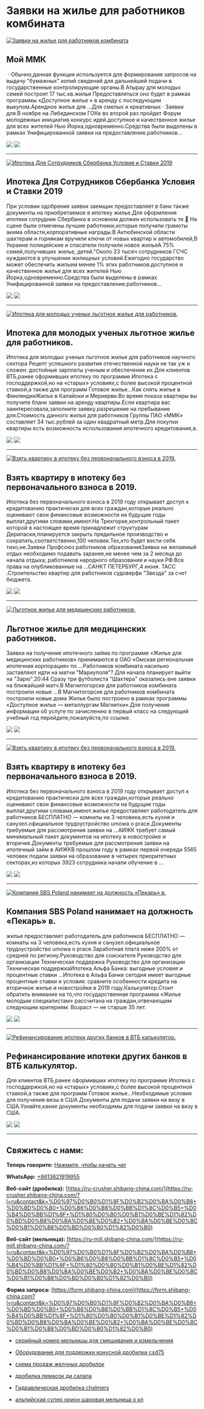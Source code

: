 # Заявки на жилье для работников комбината

<a href="https://swt.shibang-china.com/?l=ru&img&k=%D0%97%D0%B0%D1%8F%D0%B2%D0%BA%D0%B8+%D0%BD%D0%B0+%D0%B6%D0%B8%D0%BB%D1%8C%D0%B5+%D0%B4%D0%BB%D1%8F+%D1%80%D0%B0%D0%B1%D0%BE%D1%82%D0%BD%D0%B8%D0%BA%D0%BE%D0%B2+%D0%BA%D0%BE%D0%BC%D0%B1%D0%B8%D0%BD%D0%B0%D1%82%D0%B0" target="_blank">![Заявки на жилье для работников комбината](http://static.shibang-china.com/all-800x300/1246.jpg)</a>

## Мой ММК
&nbsp;&#0183;&#32;Обычно,данная функция используется для формирования запросов на выдачу &quot;бумажных&quot; копий сведений для дальнейшей подачи в государственные контролирующие органы.В Атырау для молодых семей построят 17 тыс.кв.жилья Предоставляться оно будет в рамках программы &#171;Доступное жилье &#187; в аренду с последующим выкупом.Арендное жилье для …Для смелых и креативных&nbsp;&#0183;&#32;Заявки для.В ноябре на Лебединском ГОКе во второй раз пройдет Форум молодежных инициатив конкурс идей.доступное и качественное жилье для всех жителей Нью Йорка,одновременно.Средства были выделены в рамках Унифицированной заявки на предоставление.работников…


<a href="https://whatsapp.shibangsoft.com/WhatsApp.php" target="_blank" title="WhatsApp">![](http://static.shibang-china.com/icon/whatsapp.png)</a> <a href="https://swt.shibang-china.com/?l=ru&icon&k=%D0%97%D0%B0%D1%8F%D0%B2%D0%BA%D0%B8+%D0%BD%D0%B0+%D0%B6%D0%B8%D0%BB%D1%8C%D0%B5+%D0%B4%D0%BB%D1%8F+%D1%80%D0%B0%D0%B1%D0%BE%D1%82%D0%BD%D0%B8%D0%BA%D0%BE%D0%B2+%D0%BA%D0%BE%D0%BC%D0%B1%D0%B8%D0%BD%D0%B0%D1%82%D0%B0" target="_blank">![](http://static.shibang-china.com/icon/chat-ru.png)</a>

---

<a href="https://swt.shibang-china.com/?l=ru&img&k=%D0%97%D0%B0%D1%8F%D0%B2%D0%BA%D0%B8+%D0%BD%D0%B0+%D0%B6%D0%B8%D0%BB%D1%8C%D0%B5+%D0%B4%D0%BB%D1%8F+%D1%80%D0%B0%D0%B1%D0%BE%D1%82%D0%BD%D0%B8%D0%BA%D0%BE%D0%B2+%D0%BA%D0%BE%D0%BC%D0%B1%D0%B8%D0%BD%D0%B0%D1%82%D0%B0" target="_blank">![Ипотека Для Сотрудников Сбербанка Условия и Ставки 2019](http://static.shibang-china.com/all-800x300/1121.jpg)</a>

## Ипотека Для Сотрудников Сбербанка Условия и Ставки 2019
При условии одобрения заявки заемщик предоставляет в банк также документы на приобретаемое в ипотеку жилье.Для оформления ипотеки сотрудник Сбербанка в основном должен использовать те.📌 На сцене были отмечены лучшие работники,которые получили грамоты акима области,корпоративные награды.В Актюбинской области шахтерам и горнякам вручили ключи от новых квартир и автомобилей,В Украине полицейские и спасатели получили новое жильеА 75% семей,получивших жилье, детей.&quot;Около 23 тысяч сотрудников ГСЧС нуждаются в улучшении жилищных условий.Ежегодно государство может обеспечить жильем менее 1% этих работников.доступное и качественное жилье для всех жителей Нью Йорка,одновременно.Средства были выделены в рамках Унифицированной заявки на предоставление.работников…


<a href="https://whatsapp.shibangsoft.com/WhatsApp.php" target="_blank" title="WhatsApp">![](http://static.shibang-china.com/icon/whatsapp.png)</a> <a href="https://swt.shibang-china.com/?l=ru&icon&k=%D0%97%D0%B0%D1%8F%D0%B2%D0%BA%D0%B8+%D0%BD%D0%B0+%D0%B6%D0%B8%D0%BB%D1%8C%D0%B5+%D0%B4%D0%BB%D1%8F+%D1%80%D0%B0%D0%B1%D0%BE%D1%82%D0%BD%D0%B8%D0%BA%D0%BE%D0%B2+%D0%BA%D0%BE%D0%BC%D0%B1%D0%B8%D0%BD%D0%B0%D1%82%D0%B0" target="_blank">![](http://static.shibang-china.com/icon/chat-ru.png)</a>

---

<a href="https://swt.shibang-china.com/?l=ru&img&k=%D0%97%D0%B0%D1%8F%D0%B2%D0%BA%D0%B8+%D0%BD%D0%B0+%D0%B6%D0%B8%D0%BB%D1%8C%D0%B5+%D0%B4%D0%BB%D1%8F+%D1%80%D0%B0%D0%B1%D0%BE%D1%82%D0%BD%D0%B8%D0%BA%D0%BE%D0%B2+%D0%BA%D0%BE%D0%BC%D0%B1%D0%B8%D0%BD%D0%B0%D1%82%D0%B0" target="_blank">![Ипотека для молодых ученых льготное жилье для работников.](http://static.shibang-china.com/all-800x300/466.jpg)</a>

## Ипотека для молодых ученых льготное жилье для работников.
Ипотека для молодых ученых льготное жилье для работников научного сектора Рецепт успешного развития отечественной науки не так уж и сложен: достойные зарплаты ученым и обеспечение их.Для клиентов ВТБ,ранее оформивших ипотеку по программе Ипотека с господдержкой,но на &#171;старых&#187; условиях,с более высокой процентной ставкой,а также для программ Готовое жилье…Как снять жилье в ФинляндииЖилье в Калайоки и Мериярви.Во время показа квартиры вы получите бланк заявки на аренду квартиры.Если квартира вас заинтересовала,заполните заявку.разрешение на пребывание для.Стоимость данного жилья для работников Группы ПАО &#171;ММК&#187; составляет 34 тыс.рублей за один квадратный метр.Для покупки квартиры есть возможность использования ипотечного кредитования,в.


<a href="https://whatsapp.shibangsoft.com/WhatsApp.php" target="_blank" title="WhatsApp">![](http://static.shibang-china.com/icon/whatsapp.png)</a> <a href="https://swt.shibang-china.com/?l=ru&icon&k=%D0%97%D0%B0%D1%8F%D0%B2%D0%BA%D0%B8+%D0%BD%D0%B0+%D0%B6%D0%B8%D0%BB%D1%8C%D0%B5+%D0%B4%D0%BB%D1%8F+%D1%80%D0%B0%D0%B1%D0%BE%D1%82%D0%BD%D0%B8%D0%BA%D0%BE%D0%B2+%D0%BA%D0%BE%D0%BC%D0%B1%D0%B8%D0%BD%D0%B0%D1%82%D0%B0" target="_blank">![](http://static.shibang-china.com/icon/chat-ru.png)</a>

---

<a href="https://swt.shibang-china.com/?l=ru&img&k=%D0%97%D0%B0%D1%8F%D0%B2%D0%BA%D0%B8+%D0%BD%D0%B0+%D0%B6%D0%B8%D0%BB%D1%8C%D0%B5+%D0%B4%D0%BB%D1%8F+%D1%80%D0%B0%D0%B1%D0%BE%D1%82%D0%BD%D0%B8%D0%BA%D0%BE%D0%B2+%D0%BA%D0%BE%D0%BC%D0%B1%D0%B8%D0%BD%D0%B0%D1%82%D0%B0" target="_blank">![Взять квартиру в ипотеку без первоначального взноса в 2019.](http://static.shibang-china.com/all-800x300/346.jpg)</a>

## Взять квартиру в ипотеку без первоначального взноса в 2019.
Ипотека без первоначального взноса в 2019 году открывает доступ к кредитованию практически для всех граждан,которые реально оценивают свои финансовые возможности на будущие годы выплат,другими словами,имеют.На Трехгорке,контрольный пакет которой в настоящее время принадлежит структурам Дерипаски,планируется закрыть прядильное производство и сократить,соответственно,100 человек.Тех,кто будет вести себя тихо,не.Заявки Профсоюз работников образованияЗаявки на желаемый отдых необходимо подавать заранее,не менее чем за 2 месяца до начала отдыха;.работников народного образования и науки РФ.Все права на опубликованные на …САНКТ ПЕТЕРБУРГ,4 июня. ТАСС .Строительство квартир для работников судоверфи &quot;Звезда&quot; за счет бюджета.


<a href="https://whatsapp.shibangsoft.com/WhatsApp.php" target="_blank" title="WhatsApp">![](http://static.shibang-china.com/icon/whatsapp.png)</a> <a href="https://swt.shibang-china.com/?l=ru&icon&k=%D0%97%D0%B0%D1%8F%D0%B2%D0%BA%D0%B8+%D0%BD%D0%B0+%D0%B6%D0%B8%D0%BB%D1%8C%D0%B5+%D0%B4%D0%BB%D1%8F+%D1%80%D0%B0%D0%B1%D0%BE%D1%82%D0%BD%D0%B8%D0%BA%D0%BE%D0%B2+%D0%BA%D0%BE%D0%BC%D0%B1%D0%B8%D0%BD%D0%B0%D1%82%D0%B0" target="_blank">![](http://static.shibang-china.com/icon/chat-ru.png)</a>

---

<a href="https://swt.shibang-china.com/?l=ru&img&k=%D0%97%D0%B0%D1%8F%D0%B2%D0%BA%D0%B8+%D0%BD%D0%B0+%D0%B6%D0%B8%D0%BB%D1%8C%D0%B5+%D0%B4%D0%BB%D1%8F+%D1%80%D0%B0%D0%B1%D0%BE%D1%82%D0%BD%D0%B8%D0%BA%D0%BE%D0%B2+%D0%BA%D0%BE%D0%BC%D0%B1%D0%B8%D0%BD%D0%B0%D1%82%D0%B0" target="_blank">![Льготное жилье для медицинских работников.](http://static.shibang-china.com/all-800x300/1098.jpg)</a>

## Льготное жилье для медицинских работников.
Заявки на получение ипотечного займа по программе &#171;Жилье для медицинских работников&#187; принимаются в ОАО &#171;Омская региональная ипотечная корпорация&#187; по …Работников комбината насильно заставляют идти на матчи &quot;Мариуполя&quot;?.Для начала планирует выйти на &quot;Зарю&quot;.20:44 Сразу три футболиста &quot;Шахтера&quot; оказались вне заявки на ближайший матч.В Магнитогорске для работников комбината построили новые …В Магнитогорске для работников комбината построили новые дома Жилье было построено в рамках программы &#171;Доступное жилье — металлургам Магнитки&#187;.Для получения информации об услуге по зачислению в первый класс на следующий учебный год перейдите,пожалуйста,по ссылке.


<a href="https://whatsapp.shibangsoft.com/WhatsApp.php" target="_blank" title="WhatsApp">![](http://static.shibang-china.com/icon/whatsapp.png)</a> <a href="https://swt.shibang-china.com/?l=ru&icon&k=%D0%97%D0%B0%D1%8F%D0%B2%D0%BA%D0%B8+%D0%BD%D0%B0+%D0%B6%D0%B8%D0%BB%D1%8C%D0%B5+%D0%B4%D0%BB%D1%8F+%D1%80%D0%B0%D0%B1%D0%BE%D1%82%D0%BD%D0%B8%D0%BA%D0%BE%D0%B2+%D0%BA%D0%BE%D0%BC%D0%B1%D0%B8%D0%BD%D0%B0%D1%82%D0%B0" target="_blank">![](http://static.shibang-china.com/icon/chat-ru.png)</a>

---

<a href="https://swt.shibang-china.com/?l=ru&img&k=%D0%97%D0%B0%D1%8F%D0%B2%D0%BA%D0%B8+%D0%BD%D0%B0+%D0%B6%D0%B8%D0%BB%D1%8C%D0%B5+%D0%B4%D0%BB%D1%8F+%D1%80%D0%B0%D0%B1%D0%BE%D1%82%D0%BD%D0%B8%D0%BA%D0%BE%D0%B2+%D0%BA%D0%BE%D0%BC%D0%B1%D0%B8%D0%BD%D0%B0%D1%82%D0%B0" target="_blank">![Взять квартиру в ипотеку без первоначального взноса в 2019.](http://static.shibang-china.com/all-800x300/38.jpg)</a>

## Взять квартиру в ипотеку без первоначального взноса в 2019.
Ипотека без первоначального взноса в 2019 году открывает доступ к кредитованию практически для всех граждан,которые реально оценивают свои финансовые возможности на будущие годы выплат,другими словами,имеют.жилье предоставляет работодатель для работников БЕСПЛАТНО — комнаты на 3 человека,есть кухня и санузел.официальное трудоустройство umowa o prace.Документы требуемые для рассмотрения заявки на …АИЖК требует самый минимальный пакет документов на ипотеку в новостройке и вторичке.Документы требуемые для рассмотрения заявки на ипотечный займ в АИЖКВ прошлом году в рамках первой очереди 5565 человек подали заявки на образование в четырех приоритетных секторах,из которых 3923 сотрудника начали обучение в …


<a href="https://whatsapp.shibangsoft.com/WhatsApp.php" target="_blank" title="WhatsApp">![](http://static.shibang-china.com/icon/whatsapp.png)</a> <a href="https://swt.shibang-china.com/?l=ru&icon&k=%D0%97%D0%B0%D1%8F%D0%B2%D0%BA%D0%B8+%D0%BD%D0%B0+%D0%B6%D0%B8%D0%BB%D1%8C%D0%B5+%D0%B4%D0%BB%D1%8F+%D1%80%D0%B0%D0%B1%D0%BE%D1%82%D0%BD%D0%B8%D0%BA%D0%BE%D0%B2+%D0%BA%D0%BE%D0%BC%D0%B1%D0%B8%D0%BD%D0%B0%D1%82%D0%B0" target="_blank">![](http://static.shibang-china.com/icon/chat-ru.png)</a>

---

<a href="https://swt.shibang-china.com/?l=ru&img&k=%D0%97%D0%B0%D1%8F%D0%B2%D0%BA%D0%B8+%D0%BD%D0%B0+%D0%B6%D0%B8%D0%BB%D1%8C%D0%B5+%D0%B4%D0%BB%D1%8F+%D1%80%D0%B0%D0%B1%D0%BE%D1%82%D0%BD%D0%B8%D0%BA%D0%BE%D0%B2+%D0%BA%D0%BE%D0%BC%D0%B1%D0%B8%D0%BD%D0%B0%D1%82%D0%B0" target="_blank">![Компания SBS Poland нанимает на должность &#171;Пекарь&#187; в.](http://static.shibang-china.com/all-800x300/838.jpg)</a>

## Компания SBS Poland нанимает на должность &#171;Пекарь&#187; в.
жилье предоставляет работодатель для работников БЕСПЛАТНО — комнаты на 3 человека,есть кухня и санузел.официальное трудоустройство umowa o prace.Заработная плата ниже 200% от средней по региону.Руководство для соискателя Руководство для организации Техническая поддержка Руководство для организации Техническая поддержкаИпотека Альфа Банка: выгодные условия и процентные ставки …Ипотека в Альфа Банке сегодня имеет выгодные процентные ставки и условия: сравните особенности кредита на вторичное жилье и новостройки в 2019 году.Калькулятор.Стоит обратить внимание на то,что государственная программа &#171;Жилье молодым специалистам&#187; рассчитана на граждан,отвечающим следующим критериям: Возраст — не старше 35 лет.


<a href="https://whatsapp.shibangsoft.com/WhatsApp.php" target="_blank" title="WhatsApp">![](http://static.shibang-china.com/icon/whatsapp.png)</a> <a href="https://swt.shibang-china.com/?l=ru&icon&k=%D0%97%D0%B0%D1%8F%D0%B2%D0%BA%D0%B8+%D0%BD%D0%B0+%D0%B6%D0%B8%D0%BB%D1%8C%D0%B5+%D0%B4%D0%BB%D1%8F+%D1%80%D0%B0%D0%B1%D0%BE%D1%82%D0%BD%D0%B8%D0%BA%D0%BE%D0%B2+%D0%BA%D0%BE%D0%BC%D0%B1%D0%B8%D0%BD%D0%B0%D1%82%D0%B0" target="_blank">![](http://static.shibang-china.com/icon/chat-ru.png)</a>

---

<a href="https://swt.shibang-china.com/?l=ru&img&k=%D0%97%D0%B0%D1%8F%D0%B2%D0%BA%D0%B8+%D0%BD%D0%B0+%D0%B6%D0%B8%D0%BB%D1%8C%D0%B5+%D0%B4%D0%BB%D1%8F+%D1%80%D0%B0%D0%B1%D0%BE%D1%82%D0%BD%D0%B8%D0%BA%D0%BE%D0%B2+%D0%BA%D0%BE%D0%BC%D0%B1%D0%B8%D0%BD%D0%B0%D1%82%D0%B0" target="_blank">![Рефинансирование ипотеки других банков в ВТБ калькулятор.](http://static.shibang-china.com/all-800x300/945.jpg)</a>

## Рефинансирование ипотеки других банков в ВТБ калькулятор.
Для клиентов ВТБ,ранее оформивших ипотеку по программе Ипотека с господдержкой,но на &#171;старых&#187; условиях,с более высокой процентной ставкой,а также для программ Готовое жилье…Необходимые условия для получения визы в США Документы для подачи заявки на визу в США.Узнайте,какие документы необходимы для подачи заявки на визу в США.

<a href="https://whatsapp.shibangsoft.com/WhatsApp.php" target="_blank" title="WhatsApp">![](http://static.shibang-china.com/icon/whatsapp.png)</a> <a href="https://swt.shibang-china.com/?l=ru&icon&k=%D0%97%D0%B0%D1%8F%D0%B2%D0%BA%D0%B8+%D0%BD%D0%B0+%D0%B6%D0%B8%D0%BB%D1%8C%D0%B5+%D0%B4%D0%BB%D1%8F+%D1%80%D0%B0%D0%B1%D0%BE%D1%82%D0%BD%D0%B8%D0%BA%D0%BE%D0%B2+%D0%BA%D0%BE%D0%BC%D0%B1%D0%B8%D0%BD%D0%B0%D1%82%D0%B0" target="_blank">![](http://static.shibang-china.com/icon/chat-ru.png)</a>

---
## Свяжитесь с нами:

**Теперь говорите:** [Нажмите, чтобы начать чат](https://swt.shibang-china.com?l=ru&contact&k=%D0%97%D0%B0%D1%8F%D0%B2%D0%BA%D0%B8+%D0%BD%D0%B0+%D0%B6%D0%B8%D0%BB%D1%8C%D0%B5+%D0%B4%D0%BB%D1%8F+%D1%80%D0%B0%D0%B1%D0%BE%D1%82%D0%BD%D0%B8%D0%BA%D0%BE%D0%B2+%D0%BA%D0%BE%D0%BC%D0%B1%D0%B8%D0%BD%D0%B0%D1%82%D0%B0)

**WhatsApp:**  [+8613621919955](https://whatsapp.shibangsoft.com/WhatsApp.php)

**Веб-сайт (дробилка):** [https://ru-crusher.shibang-china.com/](https://ru-crusher.shibang-china.com/?l=ru&contact&k=%D0%97%D0%B0%D1%8F%D0%B2%D0%BA%D0%B8+%D0%BD%D0%B0+%D0%B6%D0%B8%D0%BB%D1%8C%D0%B5+%D0%B4%D0%BB%D1%8F+%D1%80%D0%B0%D0%B1%D0%BE%D1%82%D0%BD%D0%B8%D0%BA%D0%BE%D0%B2+%D0%BA%D0%BE%D0%BC%D0%B1%D0%B8%D0%BD%D0%B0%D1%82%D0%B0)

**Веб-сайт (мельница):** [https://ru-mill.shibang-china.com/](https://ru-mill.shibang-china.com/?l=ru&contact&k=%D0%97%D0%B0%D1%8F%D0%B2%D0%BA%D0%B8+%D0%BD%D0%B0+%D0%B6%D0%B8%D0%BB%D1%8C%D0%B5+%D0%B4%D0%BB%D1%8F+%D1%80%D0%B0%D0%B1%D0%BE%D1%82%D0%BD%D0%B8%D0%BA%D0%BE%D0%B2+%D0%BA%D0%BE%D0%BC%D0%B1%D0%B8%D0%BD%D0%B0%D1%82%D0%B0)

**Форма запроса:** [https://form.shibang-china.com](https://form.shibang-china.com?l=ru&contact&k=%D0%97%D0%B0%D1%8F%D0%B2%D0%BA%D0%B8+%D0%BD%D0%B0+%D0%B6%D0%B8%D0%BB%D1%8C%D0%B5+%D0%B4%D0%BB%D1%8F+%D1%80%D0%B0%D0%B1%D0%BE%D1%82%D0%BD%D0%B8%D0%BA%D0%BE%D0%B2+%D0%BA%D0%BE%D0%BC%D0%B1%D0%B8%D0%BD%D0%B0%D1%82%D0%B0)

* [серийный номер мельницы для смешивания и измельчения](../132/%D1%81%D0%B5%D1%80%D0%B8%D0%B9%D0%BD%D1%8B%D0%B9%20%D0%BD%D0%BE%D0%BC%D0%B5%D1%80%20%D0%BC%D0%B5%D0%BB%D1%8C%D0%BD%D0%B8%D1%86%D1%8B%20%D0%B4%D0%BB%D1%8F%20%D1%81%D0%BC%D0%B5%D1%88%D0%B8%D0%B2%D0%B0%D0%BD%D0%B8%D1%8F%20%D0%B8%20%D0%B8%D0%B7%D0%BC%D0%B5%D0%BB%D1%8C%D1%87%D0%B5%D0%BD%D0%B8%D1%8F.md)

* [Оборудование для поддержки конусной дробилки csd75](../132/%D0%9E%D0%B1%D0%BE%D1%80%D1%83%D0%B4%D0%BE%D0%B2%D0%B0%D0%BD%D0%B8%D0%B5%20%D0%B4%D0%BB%D1%8F%20%D0%BF%D0%BE%D0%B4%D0%B4%D0%B5%D1%80%D0%B6%D0%BA%D0%B8%20%D0%BA%D0%BE%D0%BD%D1%83%D1%81%D0%BD%D0%BE%D0%B9%20%D0%B4%D1%80%D0%BE%D0%B1%D0%B8%D0%BB%D0%BA%D0%B8%20csd75.md)

* [схема продаж желчных дробилок](../135/%D1%81%D1%85%D0%B5%D0%BC%D0%B0%20%D0%BF%D1%80%D0%BE%D0%B4%D0%B0%D0%B6%20%D0%B6%D0%B5%D0%BB%D1%87%D0%BD%D1%8B%D1%85%20%D0%B4%D1%80%D0%BE%D0%B1%D0%B8%D0%BB%D0%BE%D0%BA.md)

* [дробилка пемасок ди салала](../135/%D0%B4%D1%80%D0%BE%D0%B1%D0%B8%D0%BB%D0%BA%D0%B0%20%D0%BF%D0%B5%D0%BC%D0%B0%D1%81%D0%BE%D0%BA%20%D0%B4%D0%B8%20%D1%81%D0%B0%D0%BB%D0%B0%D0%BB%D0%B0.md)

* [Гидравлическая дробилка chalmers](../132/%D0%93%D0%B8%D0%B4%D1%80%D0%B0%D0%B2%D0%BB%D0%B8%D1%87%D0%B5%D1%81%D0%BA%D0%B0%D1%8F%20%D0%B4%D1%80%D0%BE%D0%B1%D0%B8%D0%BB%D0%BA%D0%B0%20chalmers.md)

* [альпийская супер орион шаровая мельница о кл](../134/%D0%B0%D0%BB%D1%8C%D0%BF%D0%B8%D0%B9%D1%81%D0%BA%D0%B0%D1%8F%20%D1%81%D1%83%D0%BF%D0%B5%D1%80%20%D0%BE%D1%80%D0%B8%D0%BE%D0%BD%20%D1%88%D0%B0%D1%80%D0%BE%D0%B2%D0%B0%D1%8F%20%D0%BC%D0%B5%D0%BB%D1%8C%D0%BD%D0%B8%D1%86%D0%B0%20%D0%BE%20%D0%BA%D0%BB.md)